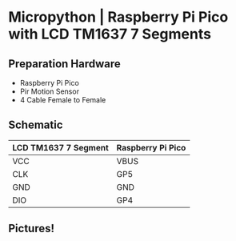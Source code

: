 # Micropython | Raspberry Pi Pico with LCD TM1637 7 Segments

## Preparation Hardware
- Raspberry Pi Pico
- Pir Motion Sensor
- 4 Cable Female to Female

## Schematic 

| LCD TM1637 7 Segment | Raspberry Pi Pico |
|----------------------|-------------------|
| VCC                  | VBUS              |
| CLK                  | GP5               |
| GND                  | GND               |
| DIO                  | GP4               |

## Pictures!
